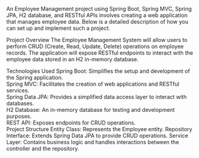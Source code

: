 An Employee Management project using Spring Boot, Spring MVC, Spring JPA, H2 database, and RESTful APIs involves creating a web application that manages employee data. 
Below is a detailed description of how you can set up and implement such a project.

Project Overview
The Employee Management System will allow users to perform CRUD (Create, Read, Update, Delete) operations on employee records. 
The application will expose RESTful endpoints to interact with the employee data stored in an H2 in-memory database.

Technologies Used
  Spring Boot: Simplifies the setup and development of the Spring application.<br>
  Spring MVC: Facilitates the creation of web applications and RESTful services.<br>
  Spring Data JPA: Provides a simplified data access layer to interact with databases.<br>
  H2 Database: An in-memory database for testing and development purposes.<br>
  REST API: Exposes endpoints for CRUD operations.<br>
Project Structure
  Entity Class: Represents the Employee entity.
  Repository Interface: Extends Spring Data JPA to provide CRUD operations.
  Service Layer: Contains business logic and handles interactions between the controller and the repository.
